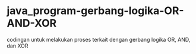 # java_program-gerbang-logika-OR-AND-XOR
codingan untuk melakukan proses terkait dengan gerbang logika OR, AND, dan XOR
